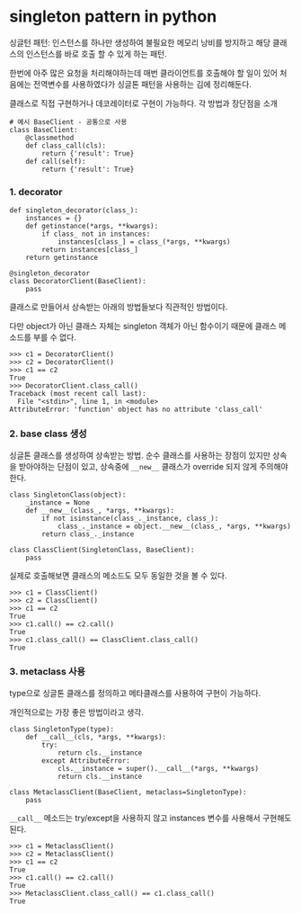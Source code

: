 # singleton pattern in python

싱글턴 패턴: 인스턴스를 하나만 생성하여 불필요한 메모리 낭비를 방지하고 해당 클래스의 인스턴스를 바로 호출 할 수 있게 하는 패턴.

한번에 아주 많은 요청을 처리해야하는데 매번 클라이언트를 호출해야 할 일이 있어 처음에는 전역변수를 사용하였다가 싱글톤 패턴을 사용하는 김에 정리해둔다.

클래스로 직접 구현하거나 데코레이터로 구현이 가능하다. 각 방법과 장단점을 소개

```
# 예시 BaseClient - 공통으로 사용
class BaseClient:
    @classmethod
    def class_call(cls):
        return {'result': True}
    def call(self):
        return {'result': True}
```

### 1. decorator

```
def singleton_decorator(class_):
    instances = {}
    def getinstance(*args, **kwargs):
        if class_ not in instances:
            instances[class_] = class_(*args, **kwargs)
        return instances[class_]
    return getinstance

@singleton_decorator
class DecoratorClient(BaseClient):
    pass
```

클래스로 만들어서 상속받는 아래의 방법들보다 직관적인 방법이다.

다만 object가 아닌 클래스 자체는 singleton 객체가 아닌 함수이기 때문에 클래스 메소드를 부를 수 없다.

```
>>> c1 = DecoratorClient()
>>> c2 = DecoratorClient()
>>> c1 == c2
True
>>> DecoratorClient.class_call()
Traceback (most recent call last):
  File "<stdin>", line 1, in <module>
AttributeError: 'function' object has no attribute 'class_call'
```

### 2. base class 생성

싱글톤 클래스를 생성하여 상속받는 방법. 순수 클래스를 사용하는 장점이 있지만 상속을 받아야하는 단점이 있고, 상속중에 `__new__` 클래스가 override 되지 않게 주의해야한다.

```
class SingletonClass(object):
    _instance = None
    def __new__(class_, *args, **kwargs):
        if not isinstance(class_._instance, class_):
            class_._instance = object.__new__(class_, *args, **kwargs)
        return class_._instance

class ClassClient(SingletonClass, BaseClient):
    pass
```

실제로 호출해보면 클래스의 메소드도 모두 동일한 것을 볼 수 있다.

```
>>> c1 = ClassClient()
>>> c2 = ClassClient()
>>> c1 == c2
True
>>> c1.call() == c2.call()
True
>>> c1.class_call() == ClassClient.class_call()
True
```

### 3. metaclass 사용

type으로 싱글톤 클래스를 정의하고 메타클래스를 사용하여 구현이 가능하다.

개인적으로는 가장 좋은 방법이라고 생각.


```
class SingletonType(type):
    def __call__(cls, *args, **kwargs):
        try:
            return cls.__instance
        except AttributeError:
            cls.__instance = super().__call__(*args, **kwargs)
            return cls.__instance

class MetaclassClient(BaseClient, metaclass=SingletonType):
    pass
```

`__call__` 메소드는 try/except을 사용하지 않고 instances 변수를 사용해서 구현해도 된다.

```
>>> c1 = MetaclassClient()
>>> c2 = MetaclassClient()
>>> c1 == c2
True
>>> c1.call() == c2.call()
True
>>> MetaclassClient.class_call() == c1.class_call()
True
```

